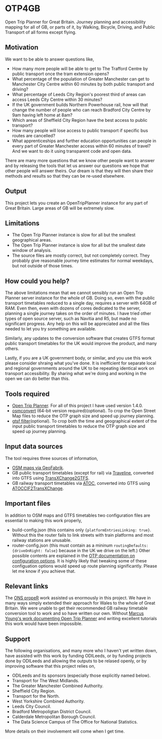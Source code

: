 # OTP4GB
Open Trip Planner for Great Britain. Journey planning and accessibility mapping for all of GB, or parts of it, by Walking, Bicycle, Driving, and Public Transport of all forms except flying.

## Motivation
We want to be able to answer questions like,
* How many more people will be able to get to The Trafford Centre by public transport once the tram extension opens?
* What percentage of the population of Greater Manchester can get to Manchester City Centre within 60 minutes by both public transport and driving?
* What percentage of Leeds City Region's poorest third of areas can access Leeds City Centre within 30 minutes?
* If the UK government builds Northern Powerhouse rail, how will that change the number of people who can reach Bradford City Centre by 9am having left home at 8am?
* Which areas of Sheffield City Region have the best access to public transport?
* How many people will lose access to public transport if specific bus routes are cancelled?
* What apprenticeships and further education opportunities can people in every part of Greater Manchester access within 60 minutes of travel?
And we want to do it using transparent code and open data.

There are many more questions that we know other people want to answer and by releasing the tools that let us answer our questions we hope that other people will answer theirs. Our dream is that they will then share their methods and results so that they can be re-used elsewhere.

## Output
This project lets you create an OpenTripPlanner instance for any part of Great Britain. Large areas of GB will be extremely slow.

## Limitations
* The Open Trip Planner instance is slow for all but the smallest geographical areas.
* The Open Trip Planner instance is slow for all but the smallest date window of analysis.
* The source files are mostly correct, but not completely correct. They probably give reasonable journey time estimates for normal weekdays, but not outside of those times.

## How could you help?
The above limitations mean that we cannot sensibly run an Open Trip Planner server instance for the whole of GB. Doing so, even with the public transport timetables reduced to a single day, requires a server with 64GB of RAM. Even then, even with dozens of cores dedicated to the server, planning a single journey takes on the order of minutes. I have tried other types of open source server, such as Navitia and R5, but made no significant progress. Any help on this will be appreciated and all the files needed to let you try something are available.

Similarly, any updates to the conversion software that creates GTFS format public transport timetables for the UK would improve the product, and many others.

Lastly, if you are a UK government body, or similar, and you use this work please consider shraing what you've done. It is inefficient for separate local and regional governments around the UK to be repeating identical work on transport accessibility. By sharing what we're doing and working in the open we can do better than this.

## Tools required
* [Open Trip Planner](github.com/opentripplanner/). For all of this project I have used version 1.4.0.
* [osmconvert](https://wiki.openstreetmap.org/wiki/Osmconvert) (64-bit version required)(optional). To crop the Open Street Map files to reduce the OTP graph size and speed up journey planning.
* [gtsf filter](https://github.com/twalcari/gtfs-filter)(optional). To crop both the time and geographical extent of the input public transport timetables to reduce the OTP graph size and speed up journey planning.

## Input data sources
The tool requires three sources of information,
* [OSM maps via GeoFabrik](http://download.geofabrik.de/).
* GB public transport timetables (except for rail) via [Traveline](https://www.travelinedata.org.uk/), converted into GTFS using [TransXChange2GTFS](github.com/danbillingsley/TransXChange2GTFS).
* GB railway transport timetables via [ATOC](http://data.atoc.org/data-download), converted into GTFS using [ATOCCIF2TransXChange](https://github.com/thomasforth/ATOCCIF2TransXChange).

## Important files
In addition to OSM maps and GTFS timetables two configuration files are essential to making this work properly,
* build-config.json (this contains only `{platformEntriesLinking: true}`. Without this the router fails to link streets with train platforms and most railway stations are unusable.
* router-config.json (this must contain as a mininum `routingDefaults: {driveOnRight: false}` because in the UK we drive on the left.) Other possible contents are explained in the [OTP documentation on configuration options](http://docs.opentripplanner.org/en/latest/Configuration/). It is highly likely that tweaking some of these configuation options would speed up route planning significantly. Please let me know if you achieve that.

## Relevant links
The [ONS propeR](https://github.com/datasciencecampus/propeR) work assisted us enormously in this project. We have in many ways simply extended their approach for Wales to the whole of Great Britain. We were unable to get their recommended GB railway timetable conversion tool to work and so have written our own.
Without [Marcus Young's work documenting Open Trip Planner](https://github.com/marcusyoung/otp-tutorial) and writing excellent tutorials this work would have been impossible.

## Support
The following organisations, and many more who I haven't yet written down, have assisted with this work by funding ODILeeds, or by funding projects done by ODILeeds and allowing the outputs to be relased openly, or by improving software that this project relies on,
* ODILeeds and its sponsors (especially those explicitly named below).
* Transport for The West Midlands.
* The Greater Manchester Combined Authority.
* Sheffield City Region.
* Transport for the North.
* West Yorkshire Combined Authority.
* Leeds City Council.
* Bradford Metropoligtan District Council.
* Calderdale Metropolitan Borough Council.
* The Data Science Campus of The Office for National Statistics.

More details on their involvement will come when I get time.
